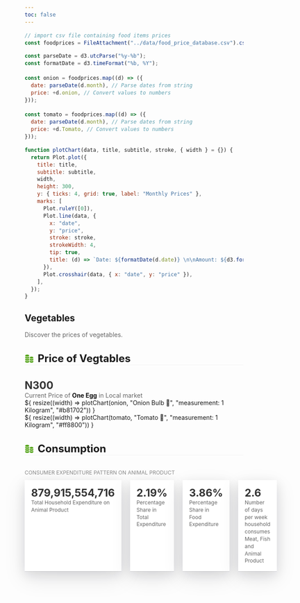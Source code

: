 ```yaml
---
toc: false
---
```


```js
// import csv file containing food items prices
const foodprices = FileAttachment("../data/food_price_database.csv").csv({ typed: true });
```

```js
const parseDate = d3.utcParse("%y-%b");
const formatDate = d3.timeFormat("%b, %Y");

const onion = foodprices.map((d) => ({
  date: parseDate(d.month), // Parse dates from string
  price: +d.onion, // Convert values to numbers
}));

const tomato = foodprices.map((d) => ({
  date: parseDate(d.month), // Parse dates from string
  price: +d.Tomato, // Convert values to numbers
}));
```

```js
function plotChart(data, title, subtitle, stroke, { width } = {}) {
  return Plot.plot({
    title: title,
    subtitle: subtitle,
    width,
    height: 300,
    y: { ticks: 4, grid: true, label: "Monthly Prices" },
    marks: [
      Plot.ruleY([0]),
      Plot.line(data, {
        x: "date",
        y: "price",
        stroke: stroke,
        strokeWidth: 4,
        tip: true,
        title: (d) => `Date: ${formatDate(d.date)} \n\nAmount: ${d3.format(".2s")(+d.price)}`,
      }),
      Plot.crosshair(data, { x: "date", y: "price" }),
    ],
  });
}
```

## Vegetables

<p class="LN-paragrph-block">Discover the prices of vegetables.</p>

<div class="LN-section-block">
  <div class="LN-icon">
    <img src="../assets/icons/money.png">
  </div>
  <div class="LN-section-title">Price of Vegtables</div>
</div>

<div>
  <div>
    <div class="LN-price-value">N300</div>
    <div class="LN-price-description">Current Price of <span class="LN-span-bold">One Egg</span> in Local market</div>
  </div>
  <div class="grid grid-cols-2">
    <div  class="card">
      ${
          resize((width) => plotChart(onion, "Onion Bulb 🧅", "measurement: 1 Kilogram", "#b81702")) 
        }
    </div>
    <div  class="card">
      ${
          resize((width) => plotChart(tomato, "Tomato 🍅", "measurement: 1 Kilogram", "#ff8800")) 
        }
    </div>
  </div>
</div>

<div class="LN-section-block">
  <div class="LN-icon">
    <img src="../assets/icons/money.png">
  </div>
  <div class="LN-section-title">Consumption</div>
</div>

<div>
  <div class="subtitle">CONSUMER EXPENDITURE PATTERN ON ANIMAL PRODUCT</div>
  <div class="stats-container">
    <div class="stat-box">
      <div class="stat-value">879,915,554,716</div>
      <div class="stat-description">Total Household Expenditure on Animal Product</div>
    </div>
    <div class="stat-box">
      <div class="stat-value">2.19%</div>
      <div class="stat-description">Percentage Share in Total Expenditure</div>
    </div>
    <div class="stat-box">
      <div class="stat-value">3.86%</div>
      <div class="stat-description">Percentage Share in Food Expenditure</div>
    </div>
    <div class="stat-box">
      <div class="stat-value">2.6</div>
      <div class="stat-description">Number of days per week household consumes Meat, Fish and Animal Product</div>
    </div>
  </div>
</div>

<style>
  text {
    font-size: 14px;
    color: #666;
  }

  [aria-label="x-axis tick"], [aria-label="y-axis tick"] {
     stroke: #ccc;
  }

  .card-margin {
    margin: 3rem 0;
  }

  figure h2 {
    font-size: 16px;
    font-weight: 600;
  }

  p{
    color: #666;
  }

  .LN-section-block {
    display: flex;
    align-items: center;
    border-bottom: 1px solid #f4f4f4;
    margin: 2rem 0;
  }

  .LN-section-title {
    font-family: var(--serif-hd);
    font-size: 1.5rem;
    font-weight: bold;
    color: var(--theme-foreground-alt);
  }

  .LN-paragraph-block {
    font-size: 16px;
  }

  .LN-icon {
    width: 20px;
    height: 20px;
    margin-right: 10px;
  }

  .LN-span-bold {
    color: #111111;
    font-weight: bold;
  }

  .subtitle {
    color: #888;
    font-size: 12px;
    margin-bottom: 10px;
  }

  .stats-container {
    display: flex;
    gap: 20px;
  }

  .stat-box {
    padding: 15px;
    background-color: #fff;
    box-shadow: rgba(17, 17, 26, 0.1) 0px 1px 0px, rgba(17, 17, 26, 0.1) 0px 8px 24px, rgba(17, 17, 26, 0.1) 0px 16px 48px;
  }

  .stat-value {
    font-size: 24px;
    font-weight: bold;
    color: #333;
  }

  .stat-description {
    font-size: 12px;
    color: #666;
    line-height: 1.4;
  }

  .LN-price-value {
    font-size: 24px;
    font-weight: bold;
    color: #333;
  }

  .LN-price-description {
    font-size: 14px;
    color: #666;
  }

</style>
